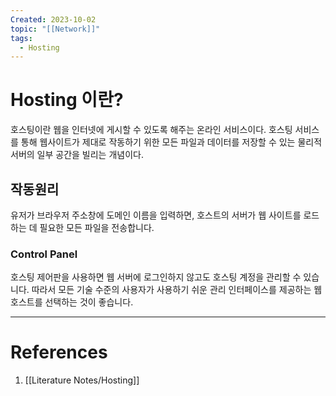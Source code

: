 ```yaml
---
Created: 2023-10-02
topic: "[[Network]]"
tags:
  - Hosting
---
```

# Hosting 이란?
호스팅이란 웹을 인터넷에 게시할 수 있도록 해주는 온라인 서비스이다. 호스팅 서비스를 통해 웹사이트가 제대로 작동하기 위한 모든 파일과 데이터를 저장할 수 있는 물리적 서버의 일부 공간을 빌리는 개념이다.
## 작동원리
유저가 브라우저 주소창에 도메인 이름을 입력하면, 호스트의 서버가 웹 사이트를 로드하는 데 필요한 모든 파일을 전송합니다.

### Control Panel
호스팅 제어판을 사용하면 웹 서버에 로그인하지 않고도 호스팅 계정을 관리할 수 있습니다. 따라서 모든 기술 수준의 사용자가 사용하기 쉬운 관리 인터페이스를 제공하는 웹 호스트를 선택하는 것이 좋습니다.

---
# References
1. [[Literature Notes/Hosting]]